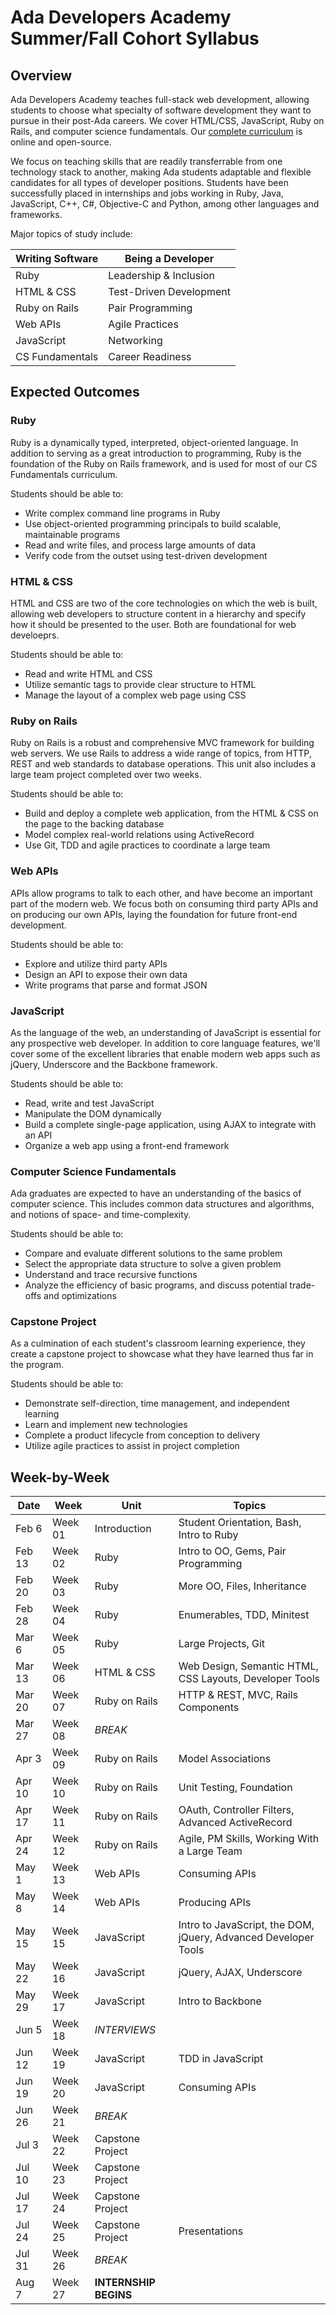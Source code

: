 # Ada Developers Academy Summer/Fall Cohort Syllabus

## Overview

Ada Developers Academy teaches full-stack web development, allowing students to choose what specialty of software development they want to pursue in their post-Ada careers. We cover HTML/CSS, JavaScript, Ruby on Rails, and computer science fundamentals. Our [complete curriculum](https://github.com/Ada-Developers-Academy/textbook-curriculum/) is online and open-source.

We focus on teaching skills that are readily transferrable from one technology stack to another, making Ada students adaptable and flexible candidates for all types of developer positions. Students have been successfully placed in internships and jobs working in Ruby, Java, JavaScript, C++, C#, Objective-C and Python, among other languages and frameworks.

Major topics of study include:

| Writing Software        | Being a Developer
|-------------------------|-------------------
| Ruby                    | Leadership & Inclusion
| HTML & CSS              | Test-Driven Development
| Ruby on Rails           | Pair Programming
| Web APIs                | Agile Practices
| JavaScript              | Networking
| CS Fundamentals         | Career Readiness

## Expected Outcomes

### Ruby

Ruby is a dynamically typed, interpreted, object-oriented language. In addition to serving as a great introduction to programming, Ruby is the foundation of the Ruby on Rails framework, and is used for most of our CS Fundamentals curriculum.

Students should be able to:

* Write complex command line programs in Ruby
* Use object-oriented programming principals to build scalable, maintainable programs
* Read and write files, and process large amounts of data
* Verify code from the outset using test-driven development

### HTML & CSS

HTML and CSS are two of the core technologies on which the web is built, allowing web developers to structure content in a hierarchy and specify how it should be presented to the user. Both are foundational for web develoeprs.

Students should be able to:

* Read and write HTML and CSS
* Utilize semantic tags to provide clear structure to HTML
* Manage the layout of a complex web page using CSS

### Ruby on Rails

Ruby on Rails is a robust and comprehensive MVC framework for building web servers. We use Rails to address a wide range of topics, from HTTP, REST and web standards to database operations. This unit also includes a large team project completed over two weeks.

Students should be able to:

* Build and deploy a complete web application, from the HTML & CSS on the page to the backing database
* Model complex real-world relations using ActiveRecord
* Use Git, TDD and agile practices to coordinate a large team

### Web APIs

APIs allow programs to talk to each other, and have become an important part of the modern web. We focus both on consuming third party APIs and on producing our own APIs, laying the foundation for future front-end development.

Students should be able to:

* Explore and utilize third party APIs
* Design an API to expose their own data
* Write programs that parse and format JSON

### JavaScript

As the language of the web, an understanding of JavaScript is essential for any prospective web developer. In addition to core language features, we'll cover some of the excellent libraries that enable modern web apps such as jQuery, Underscore and the Backbone framework.

Students should be able to:

* Read, write and test JavaScript
* Manipulate the DOM dynamically
* Build a complete single-page application, using AJAX to integrate with an API
* Organize a web app using a front-end framework

### Computer Science Fundamentals

Ada graduates are expected to have an understanding of the basics of computer science. This includes common data structures and algorithms, and notions of space- and time-complexity.

Students should be able to:

* Compare and evaluate different solutions to the same problem
* Select the appropriate data structure to solve a given problem
* Understand and trace recursive functions
* Analyze the efficiency of basic programs, and discuss potential trade-offs and optimizations

### Capstone Project

As a culmination of each student's classroom learning experience, they create a capstone project to showcase what they have learned thus far in the program.

Students should be able to:

* Demonstrate self-direction, time management, and independent learning
* Learn and implement new technologies
* Complete a product lifecycle from conception to delivery
* Utilize agile practices to assist in project completion

## Week-by-Week

| Date    | Week    | Unit             | Topics
|---------|---------|------------------|----------------------------------------
| Feb 6   | Week 01 | Introduction     | Student Orientation, Bash, Intro to Ruby
| Feb 13  | Week 02 | Ruby             | Intro to OO, Gems, Pair Programming
| Feb 20  | Week 03 | Ruby             | More OO, Files, Inheritance
| Feb 28  | Week 04 | Ruby             | Enumerables, TDD, Minitest
| Mar 6   | Week 05 | Ruby             | Large Projects, Git
| Mar 13  | Week 06 | HTML & CSS       | Web Design, Semantic HTML, CSS Layouts, Developer Tools
| Mar 20  | Week 07 | Ruby on Rails    | HTTP & REST, MVC, Rails Components
| Mar 27  | Week 08 | _BREAK_          | &nbsp;
| Apr 3   | Week 09 | Ruby on Rails    | Model Associations
| Apr 10  | Week 10 | Ruby on Rails    | Unit Testing, Foundation
| Apr 17  | Week 11 | Ruby on Rails    | OAuth, Controller Filters, Advanced ActiveRecord
| Apr 24  | Week 12 | Ruby on Rails    | Agile, PM Skills, Working With a Large Team
| May 1   | Week 13 | Web APIs         | Consuming APIs
| May 8   | Week 14 | Web APIs         | Producing APIs
| May 15  | Week 15 | JavaScript       | Intro to JavaScript, the DOM, jQuery, Advanced Developer Tools
| May 22  | Week 16 | JavaScript       | jQuery, AJAX, Underscore
| May 29  | Week 17 | JavaScript       | Intro to Backbone
| Jun 5   | Week 18 | _INTERVIEWS_     | &nbsp;
| Jun 12  | Week 19 | JavaScript       | TDD in JavaScript
| Jun 19  | Week 20 | JavaScript       | Consuming APIs
| Jun 26  | Week 21 | _BREAK_          | &nbsp;
| Jul 3   | Week 22 | Capstone Project | &nbsp;
| Jul 10  | Week 23 | Capstone Project | &nbsp;
| Jul 17  | Week 24 | Capstone Project | &nbsp;
| Jul 24  | Week 25 | Capstone Project | Presentations
| Jul 31  | Week 26 | _BREAK_          | &nbsp;
| Aug 7   | Week 27 | __INTERNSHIP BEGINS__ | &nbsp;
